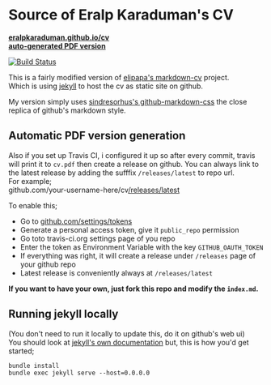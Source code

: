 # Source of Eralp Karaduman's CV

**[eralpkaraduman.github.io/cv](https://eralpkaraduman.github.io/cv)**  
**[auto-generated PDF version](https://eralpkaraduman.github.io/cv/releases/latest)**


[![Build Status](https://travis-ci.org/eralpkaraduman/cv.svg?branch=gh-pages)](https://travis-ci.org/eralpkaraduman/cv)

This is a fairly modified version of
[elipapa's markdown-cv](http://elipapa.github.io/markdown-cv) project.  
Which is using [jekyll](https://jekyllrb.com) to host the cv as static site on github.

My version simply uses
[sindresorhus's github-markdown-css](https://github.com/sindresorhus/github-markdown-css) the close
replica of github's markdown style. 


## Automatic PDF version generation

Also if you set up Travis CI, i configured it up so after every commit, travis will print it to `cv.pdf` then create a release on github. You can always link to the latest release by adding the sufffix `/releases/latest` to repo url.  
For example;  
github.com/your-username-here/cv[/releases/latest](https://github.com/eralpkaraduman/cv/releases/latest)

To enable this;  
- Go to [github.com/settings/tokens](https://github.com/settings/tokens)
- Generate a personal access token, give it `public_repo` permission
- Go toto travis-ci.org settings page of you repo
- Enter the token as Environment Variable with the key `GITHUB_OAUTH_TOKEN`
- If everything was right, it will create a release under `/releases` page of your github repo
- Latest release is conveniently always at `/releases/latest`

**If you want to have your own, just fork this repo and modify the `index.md`.**

## Running jekyll locally

(You don't need to run it locally to update this, do it on github's web ui)  
You should look at [jekyll's own documentation](https://jekyllrb.com/docs) but,
this is how you'd get started;  

`bundle install`  
`bundle exec jekyll serve --host=0.0.0.0`

